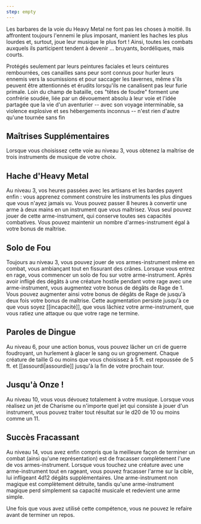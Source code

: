 ```yaml
---
step: empty
---
```

Les barbares de la voie du Heavy Metal ne font pas les choses à moitié. Ils affrontent toujours l'ennemi le plus imposant, manient les haches les plus lourdes et, surtout, joue leur musique le plus fort ! Ainsi, toutes les combats auxquels ils participent tendent à devenir ... bruyants, bordéliques, mais courts.

Protégés seulement par leurs peintures faciales et leurs ceintures rembourrées, ces canailles sans peur sont connus pour hurler leurs ennemis vers la soumissions et pour saccager les tavernes, même s'ils peuvent être attentionnés et érudits lorsqu'ils ne canalisent pas leur furie primale. Loin du champ de bataille, ces "têtes de foudre" forment une confrérie soudée, liée par un dévouement absolu à leur voie et l'idée partagée que la vie d'un aventurier -- avec son voyage interminable, sa violence explosive et ses hébergements inconnus -- n'est rien d'autre qu'une tournée sans fin

## Maîtrises Supplémentaires

Lorsque vous choisissez cette voie au niveau 3, vous obtenez la maîtrise de trois instruments de musique de votre choix. 

## Hache d'Heavy Metal

Au niveau 3, vos heures passées avec les artisans et les bardes payent enfin : vous apprenez comment construire les instruments les plus dingues que vous n'ayez jamais vu. Vous pouvez passer 8 heures à convertir une arme à deux mains en un instrument que vous maîtrisez. Vous seul pouvez jouer de cette arme-instrument, qui conserve toutes ses capacités combatives. Vous pouvez maintenir un nombre d'armes-instrument égal à votre bonus de maîtrise.

## Solo de Fou

Toujours au niveau 3, vous pouvez jouer de vos armes-instrument même en combat, vous ambiançant tout en fissurant des crânes. Lorsque vous entrez en rage, vous commencer un solo de fou sur votre arme-instrument. Après avoir infligé des dégâts à une créature hostile pendant votre rage avec une arme-instrument, vous augmentez votre bonus de dégâts de Rage de 1. Vous pouvez augmenter ainsi votre bonus de dégâts de Rage de jusqu'à deux fois votre bonus de maîtrise. Cette augmentation persiste jusqu'à ce que vous soyez [[incapacité]], que vous lâchiez votre arme-instrument, que vous ratiez une attaque ou que votre rage ne termine.

## Paroles de Dingue

Au niveau 6, pour une action bonus, vous pouvez lâcher un cri de guerre foudroyant, un hurlement à glacer le sang ou un grognement. Chaque créature de taille G ou moins que vous choisissez à 5 ft. est repoussée de 5 ft. et [[assourdi|assourdie]] jusqu'à la fin de votre prochain tour.

## Jusqu'à Onze ! 

Au niveau 10, vous vous dévouez totalement à votre musique. Lorsque vous réalisez un jet de Charisme ou n'importe quel jet qui consiste à jouer d'un instrument, vous pouvez traiter tout résultat sur le d20 de 10 ou moins comme un 11.

## Succès Fracassant

Au niveau 14, vous avez enfin compris que la meilleure façon de terminer un combat (ainsi qu'une représentation) est de fracasser complètement l'une de vos armes-instrument. Lorsque vous touchez une créature avec une arme-instrument tout en rageant, vous pouvez fracasser l'arme sur la cible, lui infligeant 4d12 dégâts supplémentaires. Une arme-instrument non magique est complètement détruite, tandis qu'une arme-instrument magique perd simplement sa capacité musicale et redevient une arme simple. 

Une fois que vous avez utilisé cette compétence, vous ne pouvez le refaire avant de terminer un repos.